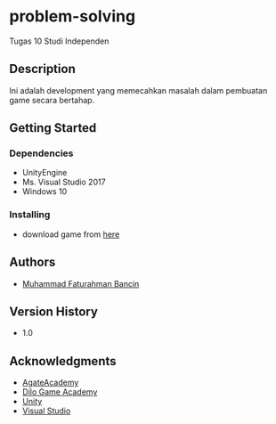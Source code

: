 # problem-solving
Tugas 10 Studi Independen

## Description
Ini adalah development yang memecahkan masalah dalam pembuatan game secara bertahap.

## Getting Started

### Dependencies
* UnityEngine
* Ms. Visual Studio 2017
* Windows 10

### Installing
* download game from [here](https://github.com/Fathursyafeei/problem-solving/releases/download/1.0/build.zip)


## Authors
* [Muhammad Faturahman Bancin](https://www.instagram.com/art.of.fatur)

## Version History
* 1.0

    
## Acknowledgments
* [AgateAcademy](https://agate.id/career/agate-academy-students)
* [Dilo Game Academy](https://academy.dilo.id/)
* [Unity](https://unity.com/)
* [Visual Studio](https://visualstudio.microsoft.com/)
